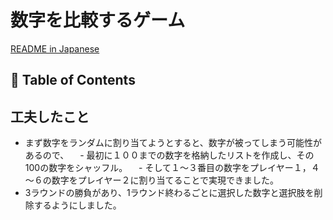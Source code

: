 # 数字を比較するゲーム

[README in Japanese](./docs/ja/README.md)

<!-- TABLE OF CONTENTS -->

## 📌 Table of Contents


## 工夫したこと

- まず数字をランダムに割り当てようとすると、数字が被ってしまう可能性があるので、
　- 最初に１００までの数字を格納したリストを作成し、その100の数字をシャッフル。
　- そして１～３番目の数字をプレイヤー１，４～６の数字をプレイヤー２に割り当てることで実現できました。
- 3ラウンドの勝負があり、1ラウンド終わるごとに選択した数字と選択肢を削除するようにしました。
